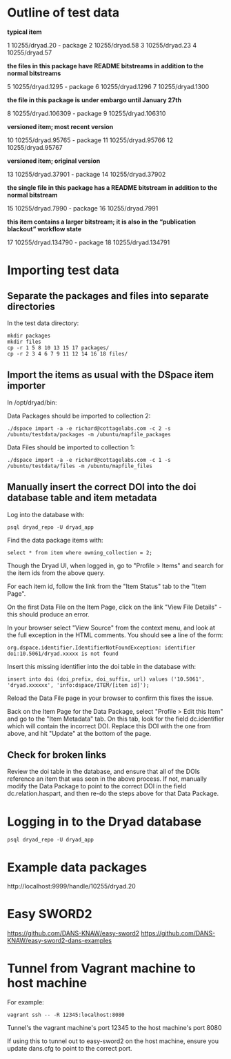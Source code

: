 # Outline of test data

**typical item**

1 10255/dryad.20 - package
2 10255/dryad.58
3 10255/dryad.23
4 10255/dryad.57

**the files in this package have README bitstreams in addition to the normal bitstreams**

5 10255/dryad.1295 - package
6 10255/dryad.1296
7 10255/dryad.1300

**the file in this package is under embargo until January 27th**

8 10255/dryad.106309 - package
9 10255/dryad.106310

**versioned item; most recent version**

10 10255/dryad.95765 - package
11 10255/dryad.95766
12 10255/dryad.95767

**versioned item; original version**

13 10255/dryad.37901 - package
14 10255/dryad.37902

**the single file in this package has a README bitstream in addition to the normal bitstream**

15 10255/dryad.7990 - package
16 10255/dryad.7991

**this item contains a larger bitstream; it is also in the “publication blackout” workflow state**

17 10255/dryad.134790 - package
18 10255/dryad.134791

# Importing test data

## Separate the packages and files into separate directories

In the test data directory:

    mkdir packages
    mkdir files
    cp -r 1 5 8 10 13 15 17 packages/
    cp -r 2 3 4 6 7 9 11 12 14 16 18 files/


## Import the items as usual with the DSpace item importer

In /opt/dryad/bin:

Data Packages should be imported to collection 2:

    ./dspace import -a -e richard@cottagelabs.com -c 2 -s /ubuntu/testdata/packages -m /ubuntu/mapfile_packages

Data Files should be imported to collection 1:

    ./dspace import -a -e richard@cottagelabs.com -c 1 -s /ubuntu/testdata/files -m /ubuntu/mapfile_files

## Manually insert the correct DOI into the doi database table and item metadata

Log into the database with:

    psql dryad_repo -U dryad_app

Find the data package items with:

    select * from item where owning_collection = 2;

Though the Dryad UI, when logged in, go to "Profile > Items" and search for the item ids from the above query.
  
For each item id, follow the link from the "Item Status" tab to the "Item Page".

On the first Data File on the Item Page, click on the link "View File Details" - this should produce an error.

In your browser select "View Source" from the context menu, and look at the full exception in the HTML comments.  You should see a line of the form:

    org.dspace.identifier.IdentifierNotFoundException: identifier doi:10.5061/dryad.xxxxx is not found

Insert this missing identifier into the doi table in the database with:

    insert into doi (doi_prefix, doi_suffix, url) values ('10.5061', 'dryad.xxxxxx', 'info:dspace/ITEM/[item id]');

Reload the Data File page in your browser to confirm this fixes the issue.

Back on the Item Page for the Data Package, select "Profile > Edit this Item" and go to the "Item Metadata" tab.  On this tab, look for the field dc.identifier
which will contain the incorrect DOI.  Replace this DOI with the one from above, and hit "Update" at the bottom of the page.

## Check for broken links

Review the doi table in the database, and ensure that all of the DOIs reference an item that was seen in the above process.  If not,
manually modify the Data Package to point to the correct DOI in the field dc.relation.haspart, and then re-do the steps above
for that Data Package.

# Logging in to the Dryad database

    psql dryad_repo -U dryad_app

# Example data packages

http://localhost:9999/handle/10255/dryad.20

# Easy SWORD2

https://github.com/DANS-KNAW/easy-sword2
https://github.com/DANS-KNAW/easy-sword2-dans-examples

# Tunnel from Vagrant machine to host machine

For example:

    vagrant ssh -- -R 12345:localhost:8080
    
Tunnel's the vagrant machine's port 12345 to the host machine's port 8080

If using this to tunnel out to easy-sword2 on the host machine, ensure you update dans.cfg to point to the correct port.